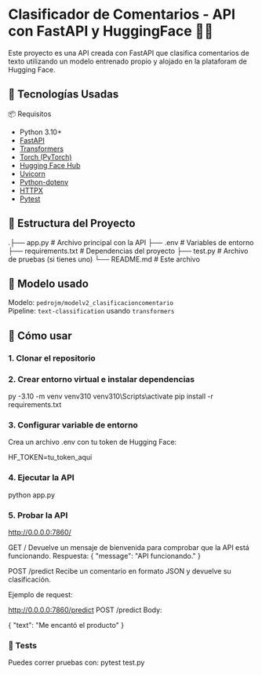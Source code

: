 # Clasificador de Comentarios - API con FastAPI y HuggingFace 🤖🚀

Este proyecto es una API creada con FastAPI que clasifica comentarios de texto utilizando un modelo entrenado propio y alojado en la plataforam de Hugging Face.

## 🚀 Tecnologías Usadas
📦 Requisitos
- Python 3.10+
- [FastAPI](https://fastapi.tiangolo.com/)
- [Transformers](https://huggingface.co/docs/transformers/)
- [Torch (PyTorch)](https://pytorch.org/)
- [Hugging Face Hub](https://huggingface.co/)
- [Uvicorn](https://www.uvicorn.org/)
- [Python-dotenv](https://pypi.org/project/python-dotenv/)
- [HTTPX](https://www.python-httpx.org/)
- [Pytest](https://docs.pytest.org/)

## 📁 Estructura del Proyecto
.├── app.py # Archivo principal con la API
 ├── .env # Variables de entorno 
 ├── requirements.txt # Dependencias del proyecto
 ├── test.py # Archivo de pruebas (si tienes uno)
 └── README.md # Este archivo
## 🧠 Modelo usado
Modelo: `pedrojm/modelv2_clasificacioncomentario`  
Pipeline: `text-classification` usando `transformers`

## 🚀 Cómo usar

### 1. Clonar el repositorio

### 2. Crear entorno virtual e instalar dependencias

py -3.10 -m venv venv310
venv310\Scripts\activate
pip install -r requirements.txt

### 3. Configurar variable de entorno
Crea un archivo .env con tu token de Hugging Face:

HF_TOKEN=tu_token_aqui

### 4. Ejecutar la API
python app.py

### 5. Probar la API
http://0.0.0.0:7860/  

GET /
Devuelve un mensaje de bienvenida para comprobar que la API está funcionando.
Respuesta:
{
  "message": "API funcionando."
}

POST /predict
Recibe un comentario en formato JSON y devuelve su clasificación.

Ejemplo de request:

http://0.0.0.0:7860/predict 
POST /predict
Body:

{
  "text": "Me encantó el producto"
}

### 🧪 Tests
Puedes correr pruebas con:
pytest test.py



